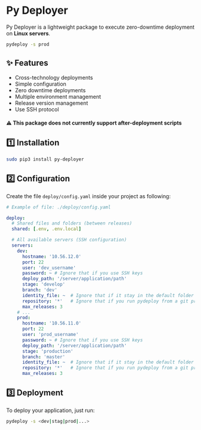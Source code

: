 # Py Deployer

Py Deployer is a lightweight package to execute zero-downtime deployment on **Linux servers**.

```bash
pydeploy -s prod
```

## ✨ Features

- Cross-technology deployments
- Simple configuration
- Zero downtime deployments
- Multiple environment management
- Release version management
- Use SSH protocol

#### ⚠ This package does not currently support after-deployment scripts

## 1️⃣ Installation

```bash
sudo pip3 install py-deployer
```

## 2️⃣ Configuration

Create the file `deploy/config.yaml` inside your project as following:

```yaml
# Example of file: ./deploy/config.yaml

deploy:
  # Shared files and folders (between releases)
  shared: [.env, .env.local]

  # All available servers (SSH configuration)
  servers:
    dev:
      hostname: '10.56.12.0'
      port: 22
      user: 'dev_username'
      password: ~ # Ignore that if you use SSH keys
      deploy_path: '/server/application/path'
      stage: 'develop'
      branch: 'dev'
      identity_file: ~  # Ignore that if it stay in the default folder (~/.ssh)
      repository: '*'   # Ignore that if you run pydeploy from a git project directory
      max_releases: 3
    # ...
    prod:
      hostname: '10.56.11.0'
      port: 22
      user: 'prod_username'
      password: ~ # Ignore that if you use SSH keys
      deploy_path: '/server/application/path'
      stage: 'production'
      branch: 'master'
      identity_file: ~  # Ignore that if it stay in the default folder (~/.ssh)
      repository: '*'   # Ignore that if you run pydeploy from a git project directory
      max_releases: 3


```

## 3️⃣ Deployment

To deploy your application, just run:

```bash
pydeploy -s <dev|stag|prod|...>
```
